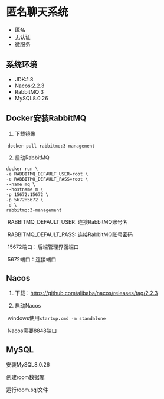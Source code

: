 # 匿名聊天系统
- 匿名
- 无认证
- 微服务

## 系统环境

- JDK:1.8
- Nacos:2.2.3
- RabbitMQ:3
- MySQL8.0.26

## Docker安装RabbitMQ

1. 下载镜像

​	`docker pull rabbitmq:3-management`

2. 启动RabbitMQ

```
docker run \
-e RABBITMQ_DEFAULT_USER=root \
-e RABBITMQ_DEFAULT_PASS=root \
--name mq \
--hostname m \
-p 15672:15672 \
-p 5672:5672 \
-d \
rabbitmq:3-management
```

​	RABBITMQ_DEFAULT_USER: 连接RabbitMQ账号名

​	RABBITMQ_DEFAULT_PASS: 连接RabbitMQ账号密码

​	15672端口：后端管理界面端口

​	5672端口：连接端口

## Nacos

1. 下载：https://github.com/alibaba/nacos/releases/tag/2.2.3

2. 启动Nacos

​	windows使用`startup.cmd -m standalone`

​	Nacos需要8848端口

## MySQL

安装MySQL8.0.26

创建room数据库

运行room.sql文件
